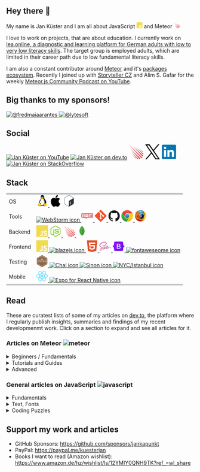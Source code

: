 ## Hey there 👋

My name is Jan Küster and I am all about JavaScript <img src='https://raw.githubusercontent.com/devicons/devicon/master/icons/javascript/javascript-plain.svg' alt='JavaScript Icon' height='16'> and Meteor [<img src='https://raw.githubusercontent.com/devicons/devicon/master/icons/meteor/meteor-plain.svg' alt='Meteor Icon' height='16'>](https://meteor.com)

I love to work on projects, that are about education. I currently work on [lea.online, a diagnostic and learning platform for German adults with low to very low literacy skills](https://github.com/leaonline). The target group is employed adults, which are limited in their career path due to low fundamental literacy skills.

I am also a constant contributor around [Meteor](https://github.com/meteor/meteor) and it's [packages ecosystem](https://github.com/Meteor-Community-Packages). 
Recently I joined up with [Storyteller CZ](https://github.com/storytellercz) and Alim S. Gafar for the weekly [Meteor.js Community Podcast on YouTube](https://www.youtube.com/@meteorjscommunity).

## Big thanks to my sponsors!

<a href="https://github.com/fredmaiaarantes" title="https://github.com/fredmaiaarantes">
    <img class="avatar avatar-user" src="https://avatars.githubusercontent.com/u/559305?s=60&amp;v=4" width="30" height="30" alt="@fredmaiaarantes">
</a>
<a href="https://github.com/lytesoft" title="https://github.com/lytesoft">
    <img class="avatar" src="https://avatars.githubusercontent.com/u/63714073?s=60&amp;v=4" width="30" height="30" alt="@lytesoft">
</a>


## Social

[<img src='https://cdn.jsdelivr.net/npm/simple-icons@3.0.1/icons/youtube.svg' alt='Jan Küster on YouTube' height='40'>](https://www.youtube.com/@meteorjscommunity)
[<img src='https://cdn.jsdelivr.net/npm/simple-icons@3.0.1/icons/dev-dot-to.svg' alt='Jan Küster on dev.to' height='40'>](https://dev.to/jankapunkt)
[<img src='https://raw.githubusercontent.com/devicons/devicon/master/icons/meteor/meteor-plain.svg' alt='Jan Küster on the Meteor forums' height='40'>](https://forums.meteor.com/u/jkuester)
[<img src='https://raw.githubusercontent.com/devicons/devicon/master/icons/twitter/twitter-original.svg' alt='Jan Küster on Twitter' height='40'>](https://twitter.com/kuester_jan)
[<img src='https://raw.githubusercontent.com/devicons/devicon/master/icons/linkedin/linkedin-original.svg' alt='Jan Küster on LinkedIn' height='40'>](https://www.linkedin.com/in/jan-kuester/)
[<img src='https://cdn.jsdelivr.net/npm/simple-icons@3.0.1/icons/stackoverflow.svg' alt='Jan Küster on StackOverflow' height='40'>](https://stackoverflow.com/users/3098783)



## Stack

<table>
<tbody>
<tr>
    <td>OS</td>
    <td>
        <a href="https://xubuntu.org/" title="Linux / Xubuntu">
            <img src='https://raw.githubusercontent.com/devicons/devicon/master/icons/linux/linux-original.svg' alt='Linux Xubuntu' height='32'>
        </a>
        <img src='https://raw.githubusercontent.com/devicons/devicon/master/icons/apple/apple-original.svg' alt='MacOS' height='32'>
        <a href="https://github.com/zsh-users/zsh" title="zsh with oh-my-zsh">
            <img src='https://raw.githubusercontent.com/devicons/devicon/master/icons/bash/bash-original.svg' alt='Linux Xubuntu' height='32'>
        </a>
    </td>
</tr>
<tr>
    <td>Tools</td>
    <td>
        <a href="https://www.jetbrains.com/webstorm/" title="WebStorm">
            <img src='https://cdn.jsdelivr.net/npm/simple-icons@3.0.1/icons/webstorm.svg' alt='WebStorm icon' height='32'>
        </a>
        <a href="https://npmjs.com" title="npm">
            <img src='https://raw.githubusercontent.com/devicons/devicon/master/icons/npm/npm-original-wordmark.svg' alt='NPM Icon' height='32'>
        </a>
        <a href="https://git-scm.org" title="git">
            <img src='https://raw.githubusercontent.com/devicons/devicon/master/icons/git/git-original.svg' alt='git icon' height='32'>
        </a>
        <a href="https://github.com" title="GitHub">
            <img src='https://raw.githubusercontent.com/devicons/devicon/master/icons/github/github-original.svg' alt='GitHub icon' height='32'>
        </a>
        <a href="https://www.google.com/chrome/" title="Chrome">
            <img src='https://raw.githubusercontent.com/devicons/devicon/master/icons/chrome/chrome-original.svg' alt='Chrome Icon' height='32'>
        </a>
        <a href="https://mozilla.org/firefox/" title="Firefox">
            <img src='https://raw.githubusercontent.com/devicons/devicon/master/icons/firefox/firefox-original.svg' alt='Firefox icon' height='32'>
        </a>
    </td>
</tr>
<tr>
    <td>Backend</td>
    <td>
        <a href="https://developer.mozilla.org/en-US/docs/Web/JavaScript" title="JavaScript">
            <img src='https://raw.githubusercontent.com/devicons/devicon/master/icons/javascript/javascript-plain.svg' alt='javascript icon' height='32'>
        </a>        
        <a href="https://nodejs.org/" title="NodeJs">
            <img src='https://raw.githubusercontent.com/devicons/devicon/master/icons/nodejs/nodejs-original.svg' alt='NodeJs icon' height='32'>
        </a>        
        <a href="https://meteor.com/" title="Meteor">
            <img src='https://raw.githubusercontent.com/devicons/devicon/master/icons/meteor/meteor-original.svg' alt='Meteor icon' height='32'>
        </a>
        <a href="https://mongodb.com/" title="MongoDB">
            <img src='https://raw.githubusercontent.com/devicons/devicon/master/icons/mongodb/mongodb-original.svg' alt='MongoDB icon' height='32'>
        </a>
    </td>
</tr>
<tr>
    <td>Frontend</td>
    <td>
        <a href="https://developer.mozilla.org/en-US/docs/Web/JavaScript" title="JavaScript">
            <img src='https://raw.githubusercontent.com/devicons/devicon/master/icons/javascript/javascript-plain.svg' alt='javascript' height='32'>
        </a>
        <a href="https://blazejs.org" title="Blaze JS">
            <img src='https://cdn.rawgit.com/meteor/blaze/master/images/logo.svg' alt='blazejs icon' height='32'>
        </a>
        <a href="https://developer.mozilla.org/en-US/docs/Glossary/HTML5" title="HTML 5">
            <img src='https://raw.githubusercontent.com/devicons/devicon/master/icons/html5/html5-plain.svg' alt='HTML Icon' height='32'>
        </a>
        <a href="https://sass-lang.com/" title="SASS/SCSS">
            <img src='https://raw.githubusercontent.com/devicons/devicon/master/icons/sass/sass-original.svg' alt='SASS Icon' height='32'>
        </a>
        <a href="https://getbootstrap.com" title="Bootstrap 4 and 5">
            <img src='https://raw.githubusercontent.com/devicons/devicon/master/icons/bootstrap/bootstrap-original.svg' alt='Bootstrap Icon' height='32'>
        </a>
        <a href="https://fontawesome.com" title="Fontawesome 5 and 6">
            <img src='https://cdn.jsdelivr.net/npm/simple-icons@3.0.1/icons/fontawesome.svg' alt='fontaweseome icon' height='32'>
        </a>
    </td>
</tr>
<tr>
    <td>Testing</td>
    <td>
        <a href="https://mochajs.org/" title="Mocha">
            <img src='https://raw.githubusercontent.com/devicons/devicon/master/icons/mocha/mocha-plain.svg' alt='Mocha icon' height='32'>
        </a>
        <a href="https://www.chaijs.com" title="Chai">
            <img src='http://chaijs.com/img/chai-logo.png' alt='Chai icon' height='32'>
        </a>
        <a href="https://www.sinonjs.org" title="Sinon">
            <img src='https://sinonjs.org/assets/images/logo.png' alt='Sinon icon' height='32'>
        </a>
        <a href="https://istanbul.js.org/" title="NYC/Istanbul">
            <img src='https://avatars.githubusercontent.com/u/13523395?s=200&v=4' alt='NYC/Istanbul icon' height='32'>
        </a>
    </td>
</tr>
<tr>
    <td>Mobile</td>
    <td>
        <a href="https://reactnative.dev/" title="React Native">
            <img src='https://raw.githubusercontent.com/devicons/devicon/master/icons/react/react-original.svg' alt='React Native icon' height='32'>
        </a>
        <a href="https://expo.dev/" title="Expo for React Native">
            <img src='https://github.com/expo/expo/raw/main/.github/resources/banner.png' alt='Expo for React Native icon' height='32'>
        </a>
    </td>
</tr>
</tbody>
</table>

## Read

These are curatest lists of some of my articles on [dev.to](https://dev.to/), the platform where I regularly publish insights, summaries and findings of my recent developmenmt work.
Click on a section to expand and see all articles for it.

### Articles on Meteor <img src='https://cdn.jsdelivr.net/npm/simple-icons@3.0.1/icons/meteor.svg' alt='meteor' height='16'>

<details>
<summary>Beginners / Fundamentals</summary>
    
[Why choose Meteor (or not) for your next project?](https://dev.to/jankapunkt/why-choose-meteor-or-not-for-your-next-project-1gnh)

[Meteor 5 minutes setup for newcomers](https://dev.to/jankapunkt/meteor-5-minutes-setup-for-newcomers-1aga)

[Async Meteor Method calls](https://dev.to/jankapunkt/async-meteor-method-calls-24f9)

[Write isomorphic code in MeteorJs](https://dev.to/jankapunkt/write-isomorphic-code-in-meteorjs-19ko)

[Reviving an ancient Meteor.js project in 10 minutes 🦖](https://dev.to/jankapunkt/reviving-an-ancient-meteorjs-project-in-10-minutes-30hl)

[Meteor Blaze - single state helper for ReactiveDict ](https://dev.to/jankapunkt/meteor-blaze-single-state-helper-for-reactivedict-o2a)
</details>

<details>
    <summary>Tutorials and Guides</summary>

[Prepare your Meteor.js project for the big 3.0 release!](https://dev.to/jankapunkt/prepare-your-meteorjs-project-for-the-big-30-release-14bf)

[Meteor and React Native - Create a native mobile app ](https://dev.to/jankapunkt/meteor-and-react-native-create-a-native-mobile-app-2ile)

[Easy CRUD setup with Meteor in only 4 steps from scratch](https://dev.to/jankapunkt/easy-crud-setup-with-meteor-in-only-4-steps-from-scratch-4m9n)

[Transform any Meteor App into a PWA](https://dev.to/jankapunkt/transform-any-meteor-app-into-a-pwa-4k44)

[Meteor and standard lint](https://dev.to/jankapunkt/meteor-and-standard-lint-gg7)

[Bootstrapping an Admin account in Meteor](https://dev.to/jankapunkt/bootstrapping-an-admin-account-in-meteor-408b)
</details>


<details>
    <summary>Advanced</summary>

[Plugin architecture with Meteor](https://dev.to/jankapunkt/plugin-architecture-with-meteor-4jl4)

[Microservices with Meteor](https://dev.to/jankapunkt/microservices-with-meteor-40la)

[Meteor browser bundle and Node-Stubs - beware what you import ](https://dev.to/jankapunkt/meteor-browser-bundle-and-node-stubs-beware-what-you-import-342f)

[MeteorJs and Meteor-Up MongoDB migration to a new major version 🛠️](https://dev.to/jankapunkt/meteorjs-and-meteor-up-mongodb-migration-to-a-new-major-version-40b7)
</details>

### General articles on JavaScript <img src='https://cdn.jsdelivr.net/npm/simple-icons@3.0.1/icons/javascript.svg' alt='javascript' height='16'>

<details>
<summary>Fundamentals</summary>

[How to mess up your JavaScript code like a boss](https://dev.to/jankapunkt/how-to-mess-up-your-javascript-code-like-a-boss-pa9) **(THIS IS A MUST READ FOR ANY JS DEV!)**

[All your JavaScript code is polluted](https://dev.to/jankapunkt/all-your-javascript-code-is-polluted-3e8l)

[Prevent infinite loops in JavaScript](https://dev.to/jankapunkt/prevent-infinite-loops-in-javascript-4n5o)

[ES6 classes with private members](https://dev.to/jankapunkt/es6-classes-with-private-members-144d)

[My opinionated JavaScript package template repository - zero config, start immediately](https://dev.to/jankapunkt/my-opinionated-javascript-package-template-repository-zero-config-start-immediately-5090)

[How to write a great switch statement in JavaScript](https://dev.to/jankapunkt/how-to-write-a-great-switch-statement-in-javascript-265)

[How stringify Proxy to JSON](https://dev.to/jankapunkt/how-stringify-proxy-to-json-10oe)

[Stubbing jQuery with sinon](https://dev.to/jankapunkt/stubbin-jquery-with-sinon-adp)

[Create a JavaScript Promise with timeout](https://dev.to/jankapunkt/create-a-javascript-promise-with-timeout-dmn)

</details>

<details>
<summary>Text, Fonts</summary>

[Make text fit its parent size using JavaScript](https://dev.to/jankapunkt/make-text-fit-it-s-parent-size-using-javascript-m40)

[Converting my OTF font into multiple web fonts with this bash script](https://dev.to/jankapunkt/converting-my-otf-font-into-multiple-web-fonts-with-this-bash-script-m1l)
</details>

<details>
<summary>Coding Puzzles</summary>

[Let's solve a one-liner code puzzle](https://dev.to/jankapunkt/let-s-solve-a-one-liner-code-puzzle-2351)

[One-Liner Puzzle - Fill Array with indices](https://dev.to/jankapunkt/one-liner-puzzle-fill-array-with-indices-fk)

[JavaScript puzzle oneliner - get unique values from list](https://dev.to/jankapunkt/javascript-puzzle-oneliner-get-unique-values-from-list-4iap)

[JavaScript code puzzle - can you call this function?](https://dev.to/jankapunkt/javascript-code-puzzle-can-you-call-this-function-4o2f)
</details>


## Support my work and articles

- GitHub Sponsors: https://github.com/sponsors/jankapunkt
- PayPal: https://paypal.me/kuesterjan
- Books I want to read (Amazon wishlist): https://www.amazon.de/hz/wishlist/ls/12YMIY0QNH9TK?ref_=wl_share

<!--
## Badges I collected

[![@jankapunkt's Holopin board](https://holopin.io/api/user/board?user=jankapunkt)](https://holopin.io/@jankapunkt)
-->

